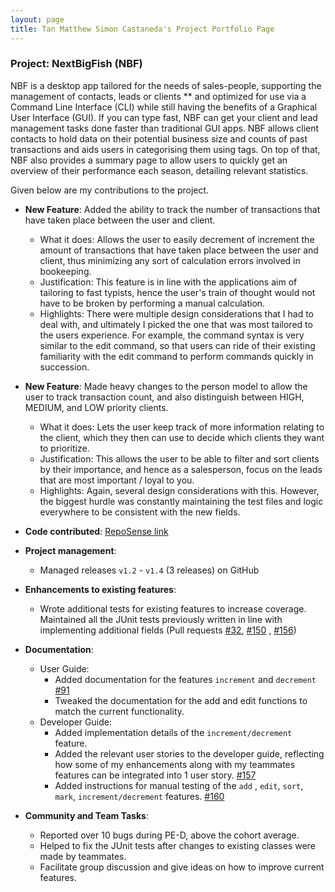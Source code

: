 ```yaml
---
layout: page
title: Tan Matthew Simon Castaneda's Project Portfolio Page
---
```


### Project: NextBigFish (NBF)


NBF is a desktop app tailored for the needs of sales-people, supporting the management of contacts, leads or clients **
and optimized for use via a Command Line Interface (CLI) while still having the benefits of a Graphical User Interface (GUI).
If you can type fast, NBF can get your client and lead management tasks done faster than traditional GUI apps.
NBF allows client contacts to hold data on their potential business size and counts of past transactions and aids users in categorising them using tags.
On top of that, NBF also provides a summary page to allow users to quickly get an overview of their performance each season, detailing relevant statistics.



Given below are my contributions to the project.

* **New Feature**: Added the ability to track the number of transactions that have taken place between the user and client. 
    * What it does: Allows the user to easily decrement of increment the amount of transactions that have taken place between the user and client, thus minimizing any sort of calculation errors involved in bookeeping.
    * Justification: This feature is in line with the applications aim of tailoring to fast typists, hence the user's train of thought would not have to be broken by performing a manual calculation. 
    * Highlights: There were multiple design considerations that I had to deal with, and ultimately I picked the one that was most tailored to the users experience. For example, the command syntax is very similar to the edit command, so that users can ride of their existing familiarity with the edit command to perform commands quickly in succession.

* **New Feature**: Made heavy changes to the person model to allow the user to track transaction count, and also distinguish between HIGH, MEDIUM, and LOW priority clients. 
  * What it does: Lets the user keep track of more information relating to the client, which they then can use to decide which clients they want to prioritize. 
  * Justification: This allows the user to be able to filter and sort clients by their importance, and hence as a salesperson, focus on the leads that are most important / loyal to you. 
  * Highlights: Again, several design considerations with this. However, the biggest hurdle was constantly maintaining the test files and logic everywhere to be consistent with the new fields.


* **Code contributed**: [RepoSense link](https://nus-cs2103-ay2223s2.github.io/tp-dashboard/?search=&sort=groupTitle%20dsc&sortWithin=title&since=2023-02-17&timeframe=commit&mergegroup=&groupSelect=groupByRepos&breakdown=false&tabOpen=true&tabType=authorship&zFR=false&tabAuthor=seriouslia0&tabRepo=AY2223S2-CS2103-F10-4%2Ftp%5Bmaster%5D&authorshipIsMergeGroup=false&authorshipFileTypes=docs~functional-code~test-code&authorshipIsBinaryFileTypeChecked=false&authorshipIsIgnoredFilesChecked=false)

* **Project management**:
    * Managed releases `v1.2` - `v1.4` (3 releases) on GitHub

* **Enhancements to existing features**:
    * Wrote additional tests for existing features to increase coverage. Maintained all the JUnit tests previously written in line with implementing additional fields (Pull requests [\#32](https://github.com/AY2223S2-CS2103-F10-4/tp/pull/32), [\#150](https://github.com/AY2223S2-CS2103-F10-4/tp/pull/150)
  , [\#156](https://github.com/AY2223S2-CS2103-F10-4/tp/pull/156))

* **Documentation**:
    * User Guide:
        * Added documentation for the features `increment` and `decrement` [\#91](https://github.com/AY2223S2-CS2103-F10-4/tp/pull/91)
        * Tweaked the documentation for the add and edit functions to match the current functionality.
    * Developer Guide:
        * Added implementation details of the `increment/decrement` feature.
        * Added the relevant user stories to the developer guide, reflecting how some of my enhancements along with my teammates features can be integrated into 1 user story.  [\#157](https://github.com/AY2223S2-CS2103-F10-4/tp/pull/157)
        * Added instructions for manual testing of the `add` , `edit`, `sort`, `mark`, `increment/decrement` features. [\#160](https://github.com/AY2223S2-CS2103-F10-4/tp/pull/160)

* **Community and Team Tasks**:
    * Reported over 10 bugs during PE-D, above the cohort average. 
    * Helped to fix the JUnit tests after changes to existing classes were made by teammates. 
    * Facilitate group discussion and give ideas on how to improve current features. 




